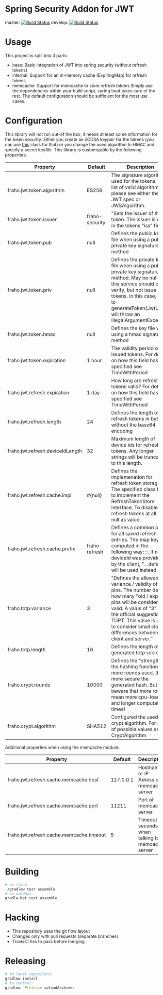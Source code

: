 # Spring Security Addon for JWT
master: [![Build Status](https://travis-ci.org/bratkartoffel/security-jwt.svg?branch=master)](https://travis-ci.org/bratkartoffel/security-jwt)
develop: [![Build Status](https://travis-ci.org/bratkartoffel/security-jwt.svg?branch=develop)](https://travis-ci.org/bratkartoffel/security-jwt)

# Usage
This project is split into 3 parts:
* base: Basic integration of JWT into spring security (without refresh tokens)
* internal: Support for an in-memory cache (ExpiringMap) for refresh tokens
* memcache: Support for memcache to store refresh tokens
Simply use the dependencies within your build script, spring boot takes care of the rest. The default configuration should be sufficient for the most use cases.

# Configuration
This library will not run out-of the box, it needs at least some information for the token security. Either you create an ECDSA keypair for the tokens (you can use [this](base/src/test/java/eu/fraho/spring/securityJwt/util/CreateEcdsaJwtKeys.java) class for that) or you change the used algorithm to HMAC and specify a secret keyfile.
This library is customizable by the following properties:

| Property   | Default   | Description   |
|------------|-----------|---------------|
|fraho.jwt.token.algorithm|ES256|The signature algorithm used for the tokens. For a list of valid algorithms please see either the JWT spec or JWSAlgorithm.|
|fraho.jwt.token.issuer|fraho-security|"Sets the issuer of the token. The issuer is used in the tokens "iss" field."|
|fraho.jwt.token.pub|null|Defines the public key file when using a public / private key signature method|
|fraho.jwt.token.priv|null|Defines the private key file when using a public / private key signature method. May be null if this service should only verify, but not issue tokens. In this case, calls to generateToken(JwtUser) will throw an IllegalArgumentException|
|fraho.jwt.token.hmac|null|Defines the key file when using a hmac signature method|
|fraho.jwt.token.expiration|1 hour|The validity period of issued tokens. For details on how this field has to specified see TimeWithPeriod|
|fraho.jwt.refresh.expiration|1 day|How long are refresh tokens valid? For details on how this field has to specified see TimeWithPeriod|
|fraho.jwt.refresh.length|24|Defines the length of refresh tokens in bytes, without the base64 encoding|
|fraho.jwt.refresh.deviceIdLength|32|Maximum length of device ids for refresh tokens. Any longer strings will be truncated to this length.|
|fraho.jwt.refresh.cache.impl|#{null}|Defines the implemenation for refresh token storage. The specified class has to implement the RefreshTokenStore Interface. To disable the refresh tokens at all use null as value.|
|fraho.jwt.refresh.cache.prefix|fraho-refresh|Defines a common prefix for all saved refresh entries. The map key is computed in the following way: <prefix>:<username>:<deviceId>. If no deviceId was provided by the client, "__default" will be used instead.).|
|fraho.totp.variance|3|"Defines the allowed variance / validity of totp pins. The number defines how many "old / expired" pins will be considered valid. A value of "3" is the official suggestion for TOPT. This value is used to consider small clock-differences between client and server."|
|fraho.totp.length|16|Defines the length of the generated totp secrets.|
|fraho.crypt.rounds|10000|Defines the "strength" of the hashing function. The more rounds used, the more secure the generated hash. But beware that more rounds mean more cpu-load and longer computation times!|
|fraho.crypt.algorithm|SHA512|Configured the used crypt algorithm. For a list of possible values see CryptAlgorithm|

Additional properties when using the memcache module:

| Property   | Default   | Description   |
|------------|-----------|---------------|
|fraho.jwt.refresh.cache.memcache.host|127.0.0.1|Hostname or IP Adress of memcache server|
|fraho.jwt.refresh.cache.memcache.port|11211|Port of memcache server|
|fraho.jwt.refresh.cache.memcache.timeout|5|Timeout (in seconds) when talking to memcache server|

# Building
```bash
# on linux:
./gradlew test assemble
# on windows:
gradlw.bat test assemble
```

# Hacking
* This repository uses the git flow layout
* Changes only with pull requests (separate branches)
* TravisCI has to pass before merging

# Releasing
```bash
# to local repository:
gradlew install
# to central:
gradlew -Prelease uploadArchives
```
